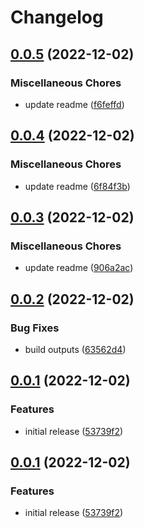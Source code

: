 # Changelog

## [0.0.5](https://github.com/tanekloc/tmsg/compare/x-v0.0.4...x-v0.0.5) (2022-12-02)


### Miscellaneous Chores

* update readme ([f6feffd](https://github.com/tanekloc/tmsg/commit/f6feffd9382332c71b3eb4481aef48c117fdbf1c))

## [0.0.4](https://github.com/tanekloc/tmsg/compare/x-v0.0.3...x-v0.0.4) (2022-12-02)


### Miscellaneous Chores

* update readme ([6f84f3b](https://github.com/tanekloc/tmsg/commit/6f84f3bf0063272528de230b98a9416c03ec1aea))

## [0.0.3](https://github.com/tanekloc/tmsg/compare/x-v0.0.2...x-v0.0.3) (2022-12-02)


### Miscellaneous Chores

* update readme ([906a2ac](https://github.com/tanekloc/tmsg/commit/906a2ac7538f23ef9117360090abf32fb667cfb1))

## [0.0.2](https://github.com/tanekloc/tmsg/compare/x-v0.0.1...x-v0.0.2) (2022-12-02)


### Bug Fixes

* build outputs ([63562d4](https://github.com/tanekloc/tmsg/commit/63562d4c516384d500c70a0519d62e636d0d3841))

## [0.0.1](https://github.com/tanekloc/tmsg/compare/x-v0.0.1...x-v0.0.1) (2022-12-02)


### Features

* initial release ([53739f2](https://github.com/tanekloc/tmsg/commit/53739f202a7a0952577760eb7592f9ac5168bcc9))

## [0.0.1](https://github.com/tanekloc/tmsg/compare/x-v0.0.1...x-v0.0.1) (2022-12-02)


### Features

* initial release ([53739f2](https://github.com/tanekloc/tmsg/commit/53739f202a7a0952577760eb7592f9ac5168bcc9))
